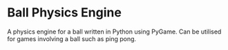 # Ball Physics Engine
A physics engine for a ball written in Python using PyGame. Can be utilised for games involving a ball such as ping pong.

